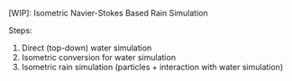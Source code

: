 
[WIP]: Isometric Navier-Stokes Based Rain Simulation

Steps: 
1. Direct (top-down) water simulation
2. Isometric conversion for water simulation
3. Isometric rain simulation (particles + interaction with water simulation)


